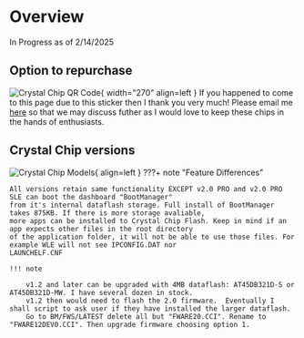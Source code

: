 # Overview

In Progress as of 2/14/2025

## Option to repurchase
![Crystal Chip QR Code](https://ps2modchiptutorials.com/crystal-chips/Crystal_Chip_QR_Code.png){ width="270" align=left }
If you happened to come to this page due 
to this sticker then I thank you very much! 
Please email me [here](mailto:info@ps2modchiptutorials.com) so that 
we may discuss futher as I would love to keep these
chips in the hands of enthusiasts.
<br>


## Crystal Chip versions
    
![Crystal Chip Models](https://ps2modchiptutorials.com/crystal-chips/cc-site-backup/img/cc_hw_history.gif){ align=left }
???+ note "Feature Differences"
    
    All versions retain same functionality EXCEPT v2.0 PRO and v2.0 PRO SLE can boot the dashboard "BootManager"
    from it's internal dataflash storage. Full install of BootManager takes 875KB. If there is more storage avaliable,
    more apps can be installed to Crystal Chip Flash. Keep in mind if an app expects other files in the root directory
    of the application folder, it will not be able to use those files. For example WLE will not see IPCONFIG.DAT nor 
    LAUNCHELF.CNF

    !!! note
        
        v1.2 and later can be upgraded with 4MB dataflash: AT45DB321D-S or AT45DB321D-MW. I have several dozen in stock.
        v1.2 then would need to flash the 2.0 firmware.  Eventually I shall script to ask user if they have installed the larger dataflash.
        Go to BM/FWS/LATEST delete all but "FWARE20.CCI". Rename to "FWARE12DEV0.CCI". Then upgrade firmware choosing option 1.


